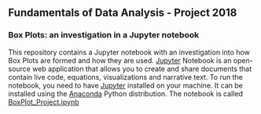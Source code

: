 ## Fundamentals of Data Analysis - Project 2018
### Box Plots: an investigation in a Jupyter notebook
This repository contains a Jupyter notebook with an investigation into how Box Plots are formed and how they are used. [Jupyter](http://jupyter.org/) Notebook is an open-source web application that allows you to create and share documents that contain live code, equations, visualizations and narrative text. To run the notebook, you need to have [Jupyter](http://jupyter.org/) installed on your machine. It can be installed using the [Anaconda](https://www.anaconda.com/download/) Python distribution. The notebook is called [BoxPlot_Project.ipynb](./BoxPlot_Project.ipynb)
